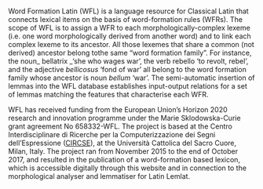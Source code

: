 #### 

Word Formation Latin \(WFL\) is a language resource for Classical Latin that connects lexical items on the basis of word-formation rules \(WFRs\). The scope of WFL is to assign a WFR to each morphologically-complex lexeme \(i.e. one word morphologically derived from another word\) and to link each complex lexeme to its ancestor. All those lexemes that share a common \(not derived\) ancestor belong tothe same “word formation family”. For instance, the noun_ bellatrix _‘she who wages war’, the verb rebello ‘to revolt, rebel’, and the adjective _bellicosus_ ‘fond of war’ all belong to the word formation family whose ancestor is noun _bellum_ ‘war’. The semi-automatic insertion of lemmas into the WFL database establishes input-output relations for a set of lemmas matching the features that characterise each WFR.

WFL has received funding from the European Union’s Horizon 2020 research and innovation programme under the Marie Sklodowska-Curie grant agreement No 658332-WFL. The project is based at the Centro Interdisciplinare di Ricerche per la Computerizzazione dei Segni dell’Espressione \([CIRCSE](http://centridiricerca.unicatt.it/circse_index.html)\), at the Università Cattolica del Sacro Cuore, Milan, Italy. The project ran from November 2015 to the end of October 2017, and resulted in the publication of a word-formation based lexicon, which is accessible digitally through this website and in connection to the morphological analyser and lemmatiser for Latin Lemlat.

